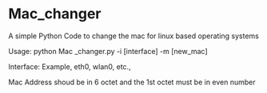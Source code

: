 # Mac_changer
A simple Python Code to change the mac for linux based operating systems

Usage: 
python Mac _changer.py -i [interface] -m [new_mac]


Interface:
Example,
eth0, wlan0, etc.,


Mac Address shoud be in 6 octet and the 1st octet must be in even number

